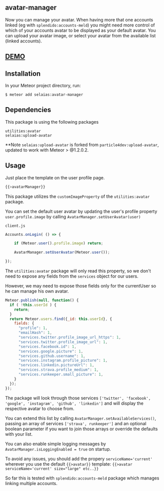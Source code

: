 avatar-manager
----------------
Now you can manage your avatar.  When having more that one accounts linked (eg with `splendido:accounts-meld`) you might need more control of which of your accounts avatar to be displayed as your default avatar. You can upload your avatar image, or select your avatar from the available list (linked accounts).



[DEMO](http://avatarmanager.meteor.com)
------------

Installation
------------
In your Meteor project directory, run:
```shell
$ meteor add selaias:avatar-manager
```

Dependencies
------------

This package is using the following packages

```
utilities:avatar
selaias:upload-avatar
```

**Note
`selaias:upload-avatar` is forked from `particle4dev:upload-avatar`, updated to work with Meteor > @1.2.0.2.

Usage
------------
Just place the template on the user profile page.

```js
{{>avatarManager}}
```

This package utilizes the `customImageProperty` of the `utilities:avatar` package. 

You can set the default user avatar by updating the user's profile property `user.profile.image` by calling `AvatarManager.setUserAvatar(user)` 

 `client.js`
```js
Accounts.onLogin( () => {

    if (Meteor.user().profile.image) return;

    AvatarManager.setUserAvatar(Meteor.user());

});
```


The `utilities:avatar` package will only read this property, so we don't need to expose any fields from the `services` object for our users.

However, we may need to expose those fields only for the currentUser so he can manage his own avatar.

```javascript
Meteor.publish(null, function() {
  if ( !this.userId ) {
    return;
  }
  return Meteor.users.find({_id: this.userId}, { 
    fields: {
      "profile": 1,
      "emailHash": 1,
      "services.twitter.profile_image_url_https": 1,
      "services.twitter.profile_image_url": 1,
      "services.facebook.id": 1,
      "services.google.picture": 1,
      "services.github.username": 1,
      "services.instagram.profile_picture": 1,
      "services.linkedin.pictureUrl": 1,
      "services.strava.profile_medium": 1,
      "services.runkeeper.small_picture": 1,
    } 
  });
});
```

The package will look through those services `['twitter', 'facebook', 'google', 'instagram', 'github', 'linkedin']` and will display the respective avatar to choose from.

You can extend this list by calling `AvatarManager.setAvailableServices()`, passing an array of services `['strava', runkeeper']` and an optional boolean parameter if you want to join those arrays or override the defaults with your list. 

You can also enable simple logging messages by `AvatarManager.isLoggingEnabled = true` on startup.

To avoid any issues, you should add the propery `serviceName='current'` wherever you use the default `{{>avatar}}` template: `{{>avatar serviceName='current' size="large" etc..}}`

So far this is tested with `splendido:accounts-meld` package which manages linking multiple accounts.
